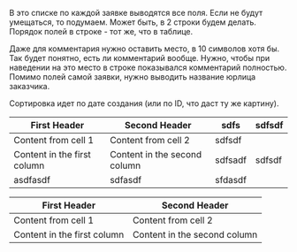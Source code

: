 В это списке по каждой заявке выводятся все поля. Если не будут умещаться, то подумаем. Может быть, в 2 строки будем делать.
Порядок полей в строке - тот же, что в таблице.

Даже для комментария нужно оставить место, в 10 символов хотя бы. Так будет понятно, есть ли комментарий вообще. Нужно, чтобы при наведении на это место в строке показывался комментарий полностью.
Помимо полей самой заявки, нужно выводить название юрлица заказчика.

Сортировка идет по дате создания (или по ID, что даст ту же картину).

First Header | Second Header | sdfs | sdfsdf 
------------ | ------------- | ---- | ------
Content from cell 1 | Content from cell 2 | sdfsdf
Content in the first column | Content in the second column | sdfsadf | sdfsdf | sdfsdfsdf | wrwer
asdfasdf | sdfasdf | sfdasdf

First Header | Second Header
------------ | -------------
Content from cell 1 | Content from cell 2
Content in the first column | Content in the second column
